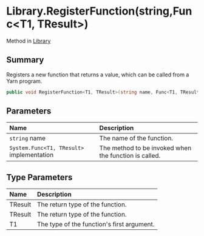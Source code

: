 # Library.RegisterFunction(string,Func<T1, TResult>)

Method in [Library](api/csharp/yarn.library.md)

## Summary


Registers a new function that returns a value, which can be
called from a Yarn program.


```csharp
public void RegisterFunction<T1, TResult>(string name, Func<T1, TResult> implementation)
```

## Parameters

|Name|Description|
|:---|:---|
|`string` name|The name of the function.|
|`System.Func<T1, TResult>` implementation|The method to be invoked when the function is called.|

## Type Parameters

|Name|Description|
|:---|:---|
|TResult|The return type of the function.|
|TResult|The return type of the function.|
|T1|The type of the function's first argument.|

